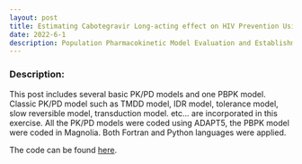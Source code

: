 ```yaml
---
layout: post
title: Estimating Cabotegravir Long-acting effect on HIV Prevention Using Population Pharmacokinetic Model
date: 2022-6-1
description: Population Pharmacokinetic Model Evaluation and Establishment in Case-Control Study
---
```


### Description:

This post includes several basic PK/PD models and one PBPK model. Classic PK/PD model such as TMDD model, IDR model, tolerance model, slow reversible model, transduction model. etc... are incorporated in this exercise. All the PK/PD models were coded using ADAPT5, the PBPK model were coded in Magnolia. Both Fortran and Python languages were applied. 


The code can be found [here](https://github.com/Xinnong98/Basic-PK-PD-Model).

